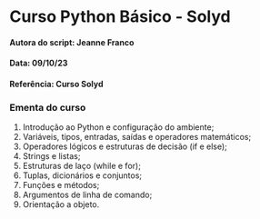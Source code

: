 # Curso Python Básico - Solyd

#### Autora do script: Jeanne Franco
#### Data: 09/10/23
#### Referência: Curso Solyd

### Ementa do curso

1. Introdução ao Python e configuração do ambiente;
2. Variáveis, tipos, entradas, saídas e operadores matemáticos;
3. Operadores lógicos e estruturas de decisão (if e else);
4. Strings e listas;
5. Estruturas de laço (while e for);
6. Tuplas, dicionários e conjuntos;
7. Funções e métodos;
8. Argumentos de linha de comando;
9. Orientação a objeto.
